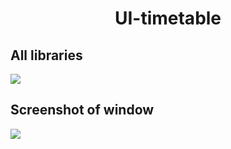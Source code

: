 <h1 align="center">UI-timetable</h1>
<h2>All libraries</h2>
<img src="https://sun9-42.userapi.com/impg/lhvQm48brUMwv6ZVKMEVzQKIcy2WxcYmrv0Xtw/4KqFfgO_xMM.jpg?size=553x200&quality=96&sign=fe3677ce42e785784d66b5b5612f0ac8&type=album">
<h2>Screenshot of window</h2>
<img src="https://sun9-83.userapi.com/impg/cjuW0z_YoLx1cCQqpxGm55TS_0tYo8nsNSFpFQ/G9HlON4uLbs.jpg?size=1862x1051&quality=96&sign=c322a05f0a3e4a7d082958c025c0666b&type=album">
